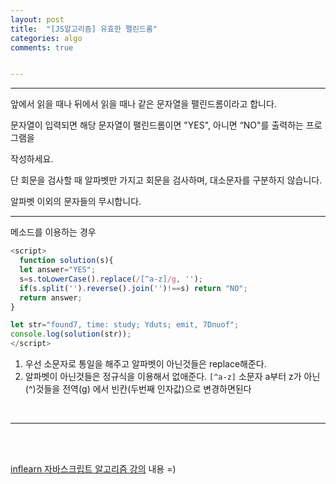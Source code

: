 ```yaml
---
layout: post
title:  "[JS알고리즘] 유효한 팰린드롬"
categories: algo 
comments: true


---
```






---

앞에서 읽을 때나 뒤에서 읽을 때나 같은 문자열을 팰린드롬이라고 합니다.

문자열이 입력되면 해당 문자열이 팰린드롬이면 "YES", 아니면 “NO"를 출력하는 프로그램을

작성하세요.

단 회문을 검사할 때 알파벳만 가지고 회문을 검사하며, 대소문자를 구분하지 않습니다.

알파벳 이외의 문자들의 무시합니다.

---



메소드를 이용하는 경우

~~~javascript
<script>
  function solution(s){
  let answer="YES";
  s=s.toLowerCase().replace(/[^a-z]/g, '');
  if(s.split('').reverse().join('')!==s) return "NO";
  return answer;
}

let str="found7, time: study; Yduts; emit, 7Dnuof";
console.log(solution(str));
</script>
~~~



1. 우선 소문자로 통일을 해주고 알파벳이 아닌것들은 replace해준다.
2. 알파벳이 아닌것들은 정규식을 이용해서 없애준다. `[^a-z]` 소문자 a부터 z가 아닌(^)것들을 전역(g) 에서 빈칸(두번째 인자값)으로 변경하면된다

<br>

---



<br>

<br>

[inflearn 자바스크립트 알고리즘 강의](https://www.inflearn.com/course/%EC%9E%90%EB%B0%94%EC%8A%A4%ED%81%AC%EB%A6%BD%ED%8A%B8-%EC%95%8C%EA%B3%A0%EB%A6%AC%EC%A6%98-%EB%AC%B8%EC%A0%9C%ED%92%80%EC%9D%B4/dashboard) 내용 =)